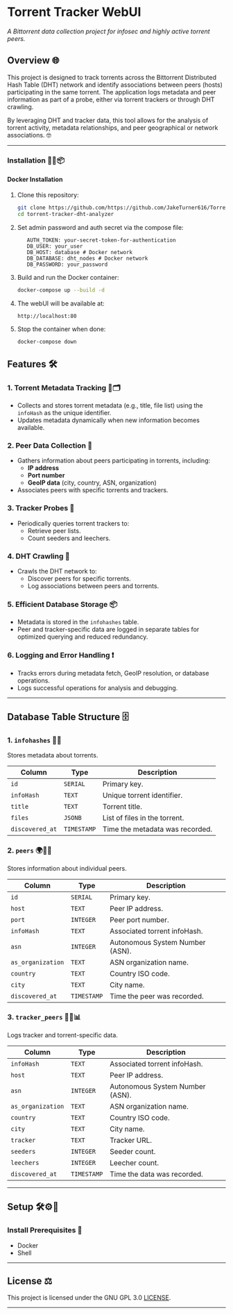 # Torrent Tracker WebUI
*A Bittorrent data collection project for infosec and highly active torrent peers.*

## Overview 🌐

This project is designed to track torrents across the Bittorrent Distributed Hash Table (DHT) network and identify associations between peers (hosts) participating in the same torrent. The application logs metadata and peer information as part of a probe, either via torrent trackers or through DHT crawling.

By leveraging DHT and tracker data, this tool allows for the analysis of torrent activity, metadata relationships, and peer geographical or network associations. 🤓

---
### Installation 🐳🔧📦

#### Docker Installation 

1. Clone this repository:

   ```bash
   git clone https://github.com/https://github.com/JakeTurner616/Torrent-Tracker-WebUI
   cd torrent-tracker-dht-analyzer
   ```
2. Set admin password and auth secret via the compose file:

   ```docker-compose
      AUTH_TOKEN: your-secret-token-for-authentication
      DB_USER: your_user
      DB_HOST: database # Docker network
      DB_DATABASE: dht_nodes # Docker network
      DB_PASSWORD: your_password
   ```

3. Build and run the Docker container:

   ```bash
   docker-compose up --build -d
   ```

4. The webUI will be available at:

   ```
   http://localhost:80
   ```

5. Stop the container when done:

   ```bash
   docker-compose down
   ```

## Features 🛠️

### 1. **Torrent Metadata Tracking** 📁🗂️

- Collects and stores torrent metadata (e.g., title, file list) using the `infoHash` as the unique identifier.
- Updates metadata dynamically when new information becomes available.

### 2. **Peer Data Collection** 👥

- Gathers information about peers participating in torrents, including:
  - **IP address**
  - **Port number**
  - **GeoIP data** (city, country, ASN, organization)
- Associates peers with specific torrents and trackers. 

### 3. **Tracker Probes** 📡

- Periodically queries torrent trackers to:
  - Retrieve peer lists.
  - Count seeders and leechers.

### 4. **DHT Crawling** 🧭

- Crawls the DHT network to:
  - Discover peers for specific torrents.
  - Log associations between peers and torrents. 

### 5. **Efficient Database Storage** 📦

- Metadata is stored in the `infohashes` table.
- Peer and tracker-specific data are logged in separate tables for optimized querying and reduced redundancy. 

### 6. **Logging and Error Handling** ❗

- Tracks errors during metadata fetch, GeoIP resolution, or database operations.
- Logs successful operations for analysis and debugging.

---

## Database Table Structure 🗄️

### 1. `infohashes` 📁🔑

Stores metadata about torrents.

| Column          | Type        | Description                     |
| --------------- | ----------- | ------------------------------- |
| `id`            | `SERIAL`    | Primary key.                    |
| `infoHash`      | `TEXT`      | Unique torrent identifier.      |
| `title`         | `TEXT`      | Torrent title.                  |
| `files`         | `JSONB`     | List of files in the torrent.   |
| `discovered_at` | `TIMESTAMP` | Time the metadata was recorded. |

### 2. `peers` 🌍📍👤

Stores information about individual peers.

| Column            | Type        | Description                     |
| ----------------- | ----------- | ------------------------------- |
| `id`              | `SERIAL`    | Primary key.                    |
| `host`            | `TEXT`      | Peer IP address.                |
| `port`            | `INTEGER`   | Peer port number.               |
| `infoHash`        | `TEXT`      | Associated torrent infoHash.    |
| `asn`             | `INTEGER`   | Autonomous System Number (ASN). |
| `as_organization` | `TEXT`      | ASN organization name.          |
| `country`         | `TEXT`      | Country ISO code.               |
| `city`            | `TEXT`      | City name.                      |
| `discovered_at`   | `TIMESTAMP` | Time the peer was recorded.     |

### 3. `tracker_peers` 📡🔗📊

Logs tracker and torrent-specific data.

| Column            | Type        | Description                     |
| ----------------- | ----------- | ------------------------------- |
| `infoHash`        | `TEXT`      | Associated torrent infoHash.    |
| `host`            | `TEXT`      | Peer IP address.                |
| `asn`             | `INTEGER`   | Autonomous System Number (ASN). |
| `as_organization` | `TEXT`      | ASN organization name.          |
| `country`         | `TEXT`      | Country ISO code.               |
| `city`            | `TEXT`      | City name.                      |
| `tracker`         | `TEXT`      | Tracker URL.                    |
| `seeders`         | `INTEGER`   | Seeder count.                   |
| `leechers`        | `INTEGER`   | Leecher count.                  |
| `discovered_at`   | `TIMESTAMP` | Time the data was recorded.     |

---

## Setup 🛠️⚙️💾

### Install Prerequisites 🔧

- Docker
- Shell

---

## License ⚖️

This project is licensed under the GNU GPL 3.0 [LICENSE](https://github.com/JakeTurner616/Torrent-Tracker-WebUI/blob/main/LICENSE).

---

